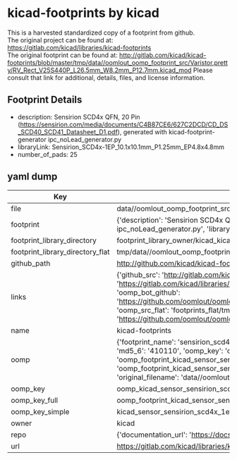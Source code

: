 # kicad-footprints by kicad  
This is a harvested standardized copy of a footprint from github.  
The original project can be found at:  
https://gitlab.com/kicad/libraries/kicad-footprints  
The original footprint can be found at:
http://gitlab.com/kicad/kicad-footprints/blob/master/tmp/data//oomlout_oomp_footprint_src/Varistor.pretty/RV_Rect_V25S440P_L26.5mm_W8.2mm_P12.7mm.kicad_mod
Please consult that link for additional, details, files, and license information.  
## Footprint Details
* description: Sensirion SCD4x QFN, 20 Pin (https://sensirion.com/media/documents/C4B87CE6/627C2DCD/CD_DS_SCD40_SCD41_Datasheet_D1.pdf), generated with kicad-footprint-generator ipc_noLead_generator.py  
* libraryLink: Sensirion_SCD4x-1EP_10.1x10.1mm_P1.25mm_EP4.8x4.8mm  
* number_of_pads: 25  
## yaml dump  
| Key | Value |  
| --- | --- |  
| file | data//oomlout_oomp_footprint_src/kicad-footprints/Sensor.pretty/Sensirion_SCD4x-1EP_10.1x10.1mm_P1.25mm_EP4.8x4.8mm.kicad_mod |  
| footprint | {'description': 'Sensirion SCD4x QFN, 20 Pin (https://sensirion.com/media/documents/C4B87CE6/627C2DCD/CD_DS_SCD40_SCD41_Datasheet_D1.pdf), generated with kicad-footprint-generator ipc_noLead_generator.py', 'libraryLink': 'Sensirion_SCD4x-1EP_10.1x10.1mm_P1.25mm_EP4.8x4.8mm', 'number_of_pads': 25} |  
| footprint_library_directory | footprint_library_owner/kicad_kicad-footprints/ |  
| footprint_library_directory_flat | tmp/data//oomlout_oomp_footprint_src/footprints_flat/kicad_sensor_sensirion_scd4x_1ep_10_1x10_1mm_p1_25mm_ep4_8x4_8mm/working |  
| github_path | http://github.com/kicad/kicad-footprints/blob/master/tmp/data//oomlout_oomp_footprint_src/Sensor.pretty/Sensirion_SCD4x-1EP_10.1x10.1mm_P1.25mm_EP4.8x4.8mm.kicad_mod |  
| links | {'github_src': 'http://gitlab.com/kicad/kicad-footprints/blob/master/tmp/data//oomlout_oomp_footprint_src/Varistor.pretty/RV_Rect_V25S440P_L26.5mm_W8.2mm_P12.7mm.kicad_mod', 'github_src_repo': 'https://gitlab.com/kicad/libraries/kicad-footprints', 'oomp_bot': 'tmp/data//oomlout_oomp_footprint_src/footprints/kicad_sensor_sensirion_scd4x_1ep_10_1x10_1mm_p1_25mm_ep4_8x4_8mm/working', 'oomp_bot_github': 'https://github.com/oomlout/oomlout_oomp_footprint_bot/tree/main/tmp/data//oomlout_oomp_footprint_src/footprints/kicad_sensor_sensirion_scd4x_1ep_10_1x10_1mm_p1_25mm_ep4_8x4_8mm/working', 'oomp_src_flat': 'footprints_flat/tmp/data//oomlout_oomp_footprint_src/footprints_flat/kicad_sensor_sensirion_scd4x_1ep_10_1x10_1mm_p1_25mm_ep4_8x4_8mm/working', 'oomp_src_flat_github': 'https://github.com/oomlout/oomlout_oomp_footprint_src/tree/main/tmp/data//oomlout_oomp_footprint_src/footprints_flat/kicad_sensor_sensirion_scd4x_1ep_10_1x10_1mm_p1_25mm_ep4_8x4_8mm/working'} |  
| name | kicad-footprints |  
| oomp | {'footprint_name': 'sensirion_scd4x_1ep_10_1x10_1mm_p1_25mm_ep4_8x4_8mm', 'library_name': 'sensor', 'md5': '410110d4f1b9ed91aeb32a557edead76', 'md5_10': '410110d4f1', 'md5_5': '41011', 'md5_6': '410110', 'oomp_key': 'oomp_kicad_sensor_sensirion_scd4x_1ep_10_1x10_1mm_p1_25mm_ep4_8x4_8mm', 'oomp_key_extra': 'oomp_footprint_kicad_sensor_sensirion_scd4x_1ep_10_1x10_1mm_p1_25mm_ep4_8x4_8mm', 'oomp_key_full': 'oomp_footprint_kicad_sensor_sensirion_scd4x_1ep_10_1x10_1mm_p1_25mm_ep4_8x4_8mm_410110', 'oomp_key_simple': 'kicad_sensor_sensirion_scd4x_1ep_10_1x10_1mm_p1_25mm_ep4_8x4_8mm', 'original_filename': 'data//oomlout_oomp_footprint_src/kicad-footprints/Sensor.pretty/Sensirion_SCD4x-1EP_10.1x10.1mm_P1.25mm_EP4.8x4.8mm.kicad_mod', 'owner_name': 'kicad'} |  
| oomp_key | oomp_kicad_sensor_sensirion_scd4x_1ep_10_1x10_1mm_p1_25mm_ep4_8x4_8mm |  
| oomp_key_full | oomp_footprint_kicad_sensor_sensirion_scd4x_1ep_10_1x10_1mm_p1_25mm_ep4_8x4_8mm |  
| oomp_key_simple | kicad_sensor_sensirion_scd4x_1ep_10_1x10_1mm_p1_25mm_ep4_8x4_8mm |  
| owner | kicad |  
| repo | {'documentation_url': 'https://docs.github.com/rest/repos/repos#get-a-repository', 'message': 'Not Found'} |  
| url | https://gitlab.com/kicad/libraries/kicad-footprints |  

